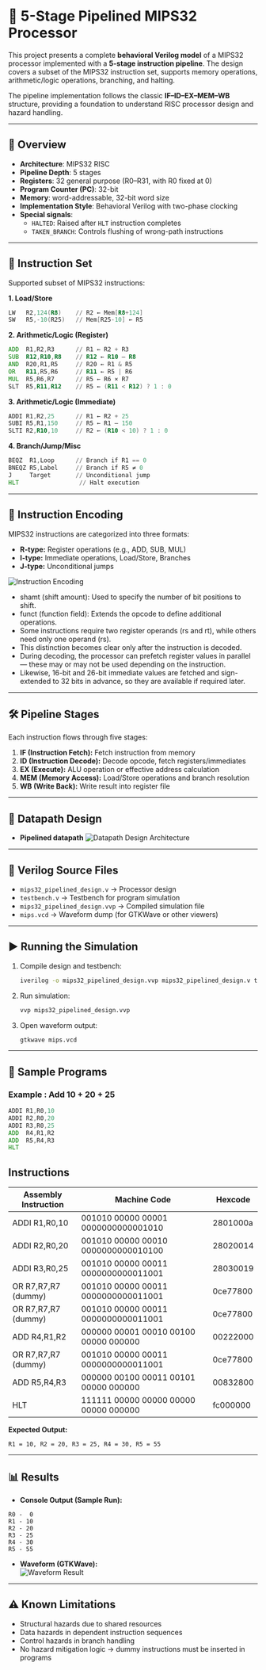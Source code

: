 # 🚀 5-Stage Pipelined MIPS32 Processor

This project presents a complete **behavioral Verilog model** of a MIPS32 processor implemented with a **5-stage instruction pipeline**. The design covers a subset of the MIPS32 instruction set, supports memory operations, arithmetic/logic operations, branching, and halting.  

The pipeline implementation follows the classic **IF–ID–EX–MEM–WB** structure, providing a foundation to understand RISC processor design and hazard handling.  

---

## 📖 Overview  
- **Architecture**: MIPS32 RISC  
- **Pipeline Depth**: 5 stages  
- **Registers**: 32 general purpose (R0–R31, with R0 fixed at 0)  
- **Program Counter (PC)**: 32-bit  
- **Memory**: word-addressable, 32-bit word size  
- **Implementation Style**: Behavioral Verilog with two-phase clocking  
- **Special signals**:  
  - `HALTED`: Raised after `HLT` instruction completes  
  - `TAKEN_BRANCH`: Controls flushing of wrong-path instructions  

---

## 🧾 Instruction Set  

Supported subset of MIPS32 instructions:  

**1. Load/Store**  
```asm
LW   R2,124(R8)    // R2 ← Mem[R8+124]  
SW   R5,-10(R25)   // Mem[R25-10] ← R5  
```  

**2. Arithmetic/Logic (Register)**  
```asm
ADD  R1,R2,R3      // R1 ← R2 + R3  
SUB  R12,R10,R8    // R12 ← R10 – R8  
AND  R20,R1,R5     // R20 ← R1 & R5  
OR   R11,R5,R6     // R11 ← R5 | R6  
MUL  R5,R6,R7      // R5 ← R6 × R7  
SLT  R5,R11,R12    // R5 ← (R11 < R12) ? 1 : 0  
```  

**3. Arithmetic/Logic (Immediate)**  
```asm
ADDI R1,R2,25      // R1 ← R2 + 25  
SUBI R5,R1,150     // R5 ← R1 – 150  
SLTI R2,R10,10     // R2 ← (R10 < 10) ? 1 : 0  
```  

**4. Branch/Jump/Misc**  
```asm
BEQZ  R1,Loop      // Branch if R1 == 0  
BNEQZ R5,Label     // Branch if R5 ≠ 0  
J     Target       // Unconditional jump  
HLT                 // Halt execution  
```  

---

## 🔢 Instruction Encoding  

MIPS32 instructions are categorized into three formats:  

- **R-type:** Register operations (e.g., ADD, SUB, MUL)  
- **I-type:** Immediate operations, Load/Store, Branches  
- **J-type:** Unconditional jumps  

![Instruction Encoding](Images/instruction_encoding.png)

- shamt (shift amount): Used to specify the number of bit positions to shift.
- funct (function field): Extends the opcode to define additional operations.
- Some instructions require two register operands (rs and rt), while others need only one operand (rs).
- This distinction becomes clear only after the instruction is decoded.
- During decoding, the processor can prefetch register values in parallel — these may or may not be used depending on the instruction.
- Likewise, 16-bit and 26-bit immediate values are fetched and sign-extended to 32 bits in advance, so they are available if required later.

---

## 🛠 Pipeline Stages  

Each instruction flows through five stages:  

1. **IF (Instruction Fetch):** Fetch instruction from memory  
2. **ID (Instruction Decode):** Decode opcode, fetch registers/immediates  
3. **EX (Execute):** ALU operation or effective address calculation  
4. **MEM (Memory Access):** Load/Store operations and branch resolution  
5. **WB (Write Back):** Write result into register file  

---

## 🔄 Datapath Design  

- **Pipelined datapath**
![Datapath Design Architecture](Images/architecture.png)  

---

## 📂 Verilog Source Files  

- `mips32_pipelined_design.v` → Processor design  
- `testbench.v` → Testbench for program simulation  
- `mips32_pipelined_design.vvp` → Compiled simulation file  
- `mips.vcd` → Waveform dump (for GTKWave or other viewers)  

---

## ▶ Running the Simulation  

1. Compile design and testbench:  
   ```bash
   iverilog -o mips32_pipelined_design.vvp mips32_pipelined_design.v testbench.v
   ```  

2. Run simulation:  
   ```bash
   vvp mips32_pipelined_design.vvp
   ```  

3. Open waveform output:  
   ```bash
   gtkwave mips.vcd
   ```  

---

## 📘 Sample Programs  

### Example : Add 10 + 20 + 25  
```asm
ADDI R1,R0,10  
ADDI R2,R0,20  
ADDI R3,R0,25  
ADD  R4,R1,R2  
ADD  R5,R4,R3  
HLT
```

## Instructions

| Assembly Instruction | Machine Code                                | Hexcode   |
|-----------------------|---------------------------------------------|-----------|
| ADDI R1,R0,10         | 001010 00000 00001 0000000000001010         | 2801000a  |
| ADDI R2,R0,20         | 001010 00000 00010 0000000000010100         | 28020014  |
| ADDI R3,R0,25         | 001010 00000 00011 0000000000011001         | 28030019  |
| OR R7,R7,R7 (dummy)   | 001010 00000 00011 0000000000011001         | 0ce77800  |
| OR R7,R7,R7 (dummy)   | 001010 00000 00011 0000000000011001         | 0ce77800  |
| ADD R4,R1,R2          | 000000 00001 00010 00100 00000 000000       | 00222000  |
| OR R7,R7,R7 (dummy)   | 001010 00000 00011 0000000000011001         | 0ce77800  |
| ADD R5,R4,R3          | 000000 00100 00011 00101 00000 000000       | 00832800  |
| HLT                   | 111111 00000 00000 00000 00000 000000       | fc000000  |


**Expected Output:**  
```
R1 = 10, R2 = 20, R3 = 25, R4 = 30, R5 = 55
```  

---

## 📊 Results  

- **Console Output (Sample Run):**  
```
R0 -  0
R1 - 10
R2 - 20
R3 - 25
R4 - 30
R5 - 55
```  

- **Waveform (GTKWave):**  
  ![Waveform Result](Images/waveform_result.png)  

---

## ⚠ Known Limitations  

- Structural hazards due to shared resources  
- Data hazards in dependent instruction sequences  
- Control hazards in branch handling  
- No hazard mitigation logic → dummy instructions must be inserted in programs  


